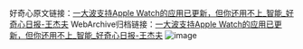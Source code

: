 好奇心原文链接：[一大波支持Apple Watch的应用已更新，但你还用不上_智能_好奇心日报-王杰夫](https://www.qdaily.com/articles/7859.html)
WebArchive归档链接：[一大波支持Apple Watch的应用已更新，但你还用不上_智能_好奇心日报-王杰夫](http://web.archive.org/web/20190623173049/https://www.qdaily.com/articles/7859.html)
![image](http://ww3.sinaimg.cn/large/007d5XDply1g3wk0smyapj30u029j1fr)